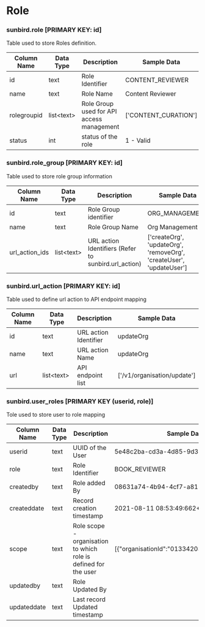 # Role

### sunbird.role \[PRIMARY KEY: id]

Table used to store Roles definition.

<table><thead><tr><th width="158.33333333333331">Column Name</th><th width="115">Data Type</th><th>Description</th><th>Sample Data</th></tr></thead><tbody><tr><td>id</td><td>text</td><td>Role Identifier</td><td>CONTENT_REVIEWER</td></tr><tr><td>name</td><td>text</td><td>Role Name</td><td>Content Reviewer</td></tr><tr><td>rolegroupid</td><td>list&#x3C;text></td><td>Role Group used for API access management</td><td>['CONTENT_CURATION']</td></tr><tr><td>status</td><td>int</td><td>status of the role</td><td>1 - Valid</td></tr></tbody></table>

### sunbird.role\_group \[PRIMARY KEY: id]

Table used to store role group information

<table><thead><tr><th width="158.33333333333331">Column Name</th><th width="115">Data Type</th><th>Description</th><th>Sample Data</th></tr></thead><tbody><tr><td>id</td><td>text</td><td>Role Group identifier</td><td>ORG_MANAGEMENT</td></tr><tr><td>name</td><td>text</td><td>Role Group Name</td><td>Org Management</td></tr><tr><td>url_action_ids</td><td>list&#x3C;text></td><td>URL action Identifiers (Refer to sunbird.url_action)</td><td>['createOrg', 'updateOrg', 'removeOrg', 'createUser', 'updateUser']</td></tr></tbody></table>

### sunbird.url\_action \[PRIMARY KEY: id]

Table used to define url action to API endpoint mapping

<table><thead><tr><th width="158.33333333333331">Column Name</th><th width="115">Data Type</th><th>Description</th><th>Sample Data</th></tr></thead><tbody><tr><td>id</td><td>text</td><td>URL action Identifier</td><td>updateOrg</td></tr><tr><td>name</td><td>text</td><td>URL action Name</td><td>updateOrg</td></tr><tr><td>url</td><td>list&#x3C;text></td><td>API endpoint list</td><td>['/v1/organisation/update']</td></tr></tbody></table>

### sunbird.user\_roles \[PRIMARY KEY (userid, role)]

Tole used to store user to role mapping

<table><thead><tr><th width="161.33333333333331">Column Name</th><th width="124">Data Type</th><th>Description</th><th>Sample Data</th></tr></thead><tbody><tr><td>userid</td><td>text</td><td>UUID of the User</td><td>5e48c2ba-cd3a-4d85-9d3b-28dc329d7dd9</td></tr><tr><td>role</td><td>text</td><td>Role Identifier</td><td>BOOK_REVIEWER</td></tr><tr><td>createdby</td><td>text</td><td>Role added By</td><td>08631a74-4b94-4cf7-a818-831135248a4a</td></tr><tr><td>createddate</td><td>text</td><td>Record creation timestamp</td><td>2021-08-11 08:53:49:662+0000</td></tr><tr><td>scope</td><td>text</td><td>Role scope - organisation to which role is defined for the user</td><td>[{"organisationId":"01334203864941363283"}]</td></tr><tr><td>updatedby</td><td>text</td><td>Role Updated By</td><td></td></tr><tr><td>updateddate</td><td>text</td><td>Last record Updated timestamp</td><td></td></tr></tbody></table>

